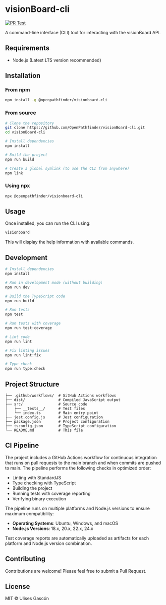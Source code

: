 # visionBoard-cli

[![PR Test](https://github.com/OpenPathfinder/visionBoard-cli/actions/workflows/pr-test.yml/badge.svg)](https://github.com/OpenPathfinder/visionBoard-cli/actions/workflows/pr-test.yml)

A command-line interface (CLI) tool for interacting with the visionBoard API.


## Requirements

- Node.js (Latest LTS version recommended)

## Installation

### From npm

```bash
npm install -g @openpathfinder/visionboard-cli
```

### From source

```bash
# Clone the repository
git clone https://github.com/OpenPathfinder/visionBoard-cli.git
cd visionBoard-cli

# Install dependencies
npm install

# Build the project
npm run build

# Create a global symlink (to use the CLI from anywhere)
npm link
```

### Using npx

```bash
npx @openpathfinder/visionboard-cli
```

## Usage

Once installed, you can run the CLI using:

```bash
visionboard
```

This will display the help information with available commands.


## Development

```bash
# Install dependencies
npm install

# Run in development mode (without building)
npm run dev

# Build the TypeScript code
npm run build

# Run tests
npm test

# Run tests with coverage
npm run test:coverage

# Lint code
npm run lint

# Fix linting issues
npm run lint:fix

# Type check
npm run type:check
```

## Project Structure

```
├── .github/workflows/  # GitHub Actions workflows
├── dist/               # Compiled JavaScript output
├── src/                # Source code
│   ├── __tests__/      # Test files
│   └── index.ts        # Main entry point
├── jest.config.js      # Jest configuration
├── package.json        # Project configuration
├── tsconfig.json       # TypeScript configuration
└── README.md           # This file
```

## CI Pipeline

The project includes a GitHub Actions workflow for continuous integration that runs on pull requests to the main branch and when commits are pushed to main. The pipeline performs the following checks in optimized order:

- Linting with StandardJS
- Type checking with TypeScript
- Building the project
- Running tests with coverage reporting
- Verifying binary execution

The pipeline runs on multiple platforms and Node.js versions to ensure maximum compatibility:

- **Operating Systems**: Ubuntu, Windows, and macOS
- **Node.js Versions**: 18.x, 20.x, 22.x, 24.x

Test coverage reports are automatically uploaded as artifacts for each platform and Node.js version combination.

## Contributing

Contributions are welcome! Please feel free to submit a Pull Request.

## License

MIT © Ulises Gascón
